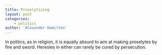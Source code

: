 ```yaml
---
title: Proselytizing
layout: post
categories:
    - politics
author: 'Alexander Hamilton'
---
```


In politics, as in religion, it is equally absurd to aim at making proselytes by fire and sword. Heresies in either can rarely be cured by persecution.